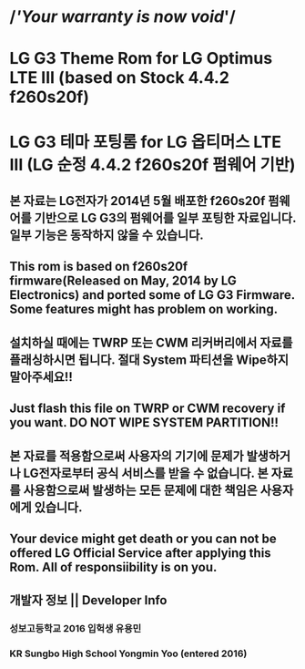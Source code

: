 # /*'Your warranty is now void*'/
# LG G3 Theme Rom for LG Optimus LTE III (based on Stock 4.4.2 f260s20f)
# LG G3 테마 포팅롬 for LG 옵티머스 LTE III (LG 순정 4.4.2 f260s20f 펌웨어 기반)
## 본 자료는  LG전자가 2014년 5월 배포한 f260s20f 펌웨어를 기반으로 LG G3의 펌웨어를 일부 포팅한 자료입니다. 일부 기능은 동작하지 않을 수 있습니다.
## This rom is based on f260s20f firmware(Released on May, 2014 by LG Electronics) and ported some of LG G3 Firmware. Some features might has problem on working.
## 설치하실 때에는 TWRP 또는 CWM 리커버리에서 자료를 플래싱하시면 됩니다. __절대 System 파티션을 Wipe하지 말아주세요!!__
## Just flash this file on TWRP or CWM recovery if you want. __DO NOT WIPE SYSTEM PARTITION!!__
## 본 자료를 적용함으로써 사용자의 기기에 문제가 발생하거나 LG전자로부터 공식 서비스를 받을 수 없습니다. 본 자료를 사용함으로써 발생하는 모든 문제에 대한 책임은 사용자에게 있습니다.
## Your device might get death or you can not be offered LG Official Service after applying this Rom. All of responsiibility is on you.
## 개발자 정보 || Developer Info
### 성보고등학교 2016 입헉생 유용민
### KR Sungbo High School Yongmin Yoo (entered 2016)
